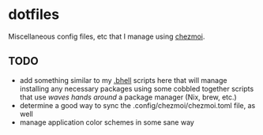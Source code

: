 # dotfiles

Miscellaneous config files, etc that I manage using [chezmoi](https://www.chezmoi.io).

## TODO

- add something similar to my [.bhell](https://github.com/highb/.bhell)
scripts here that will manage installing any necessary packages using some cobbled
together scripts that use _waves hands around_ a package manager (Nix, brew, etc.)
- determine a good way to sync the .config/chezmoi/chezmoi.toml file, as well
- manage application color schemes in some sane way

